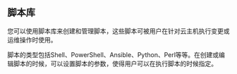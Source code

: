 
## 脚本库

您可以使用脚本库来创建和管理脚本，这些脚本可被用户在针对云主机执行变更或运维操作时使用。

脚本的类型包括Shell、PowerShell、Ansible、Python、Perl等等。在创建或编辑脚本的时候，可以设置脚本的参数，使得用户可以在执行脚本的时候指定。
